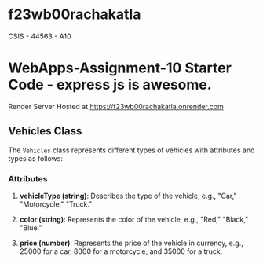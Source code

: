 # f23wb00rachakatla
CSIS - 44563 - A10
# WebApps-Assignment-10 Starter Code - express js is awesome.
Render Server Hosted at <https://f23wb00rachakatla.onrender.com>

## Vehicles Class

The `Vehicles` class represents different types of vehicles with attributes and types as follows:

### Attributes

1. **vehicleType (string)**: Describes the type of the vehicle, e.g., "Car," "Motorcycle," "Truck."

2. **color (string)**: Represents the color of the vehicle, e.g., "Red," "Black," "Blue."

3. **price (number)**: Represents the price of the vehicle in currency, e.g., 25000 for a car, 8000 for a motorcycle, and 35000 for a truck.